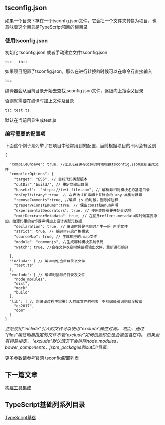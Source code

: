 ## tsconfig.json

如果一个目录下存在一个tsconfig.json文件，它会把一个文件夹转换为项目，也意味着这个目录是TypeScript项目的根目录

### 使用tsconfig.json

初始化 tsconfig.json 或者手动建立文件tsconfig.json
```
tsc --init
```

如果项目配置了tsconfig.json，那么在进行转换的时候可以在命令行直接输入
```
tsc 
```
编译器会从当前目录开始去查找tsconfig.json文件，逐级向上搜索父目录

否则就需要在编译时加上文件及目录
```
tsc test.ts
```
默认在当前目录生成test.js


### 编写需要的配置项

下面这个例子是列举了在项目中经常用到的配置，当前根据项目的不同会有区别

```
{

  "compileOnSave": true, //让IDE在保存文件的时候根据tsconfig.json重新生成文件
  "compilerOptions": {
    "target": "ES5", // 目标代码类型版本
    "outDir":"build/", // 重定向输出目录
    "baseUrl":  "https://test.file.com", // 解析非相对模块名的基准目录
    "noImplicitAny":true, // 在表达式和声明上有隐含的'any'类型时报错
    "removeComments":true, //编译 js 的时候，删除掉注释
    "preserveConstEnums":true, // 保留const和enum声明
    "experimentalDecorators": true, // 使用装饰器要开始此选项
    "emitDecoratorMetadata": true, // 在使用reflect-metadata库时候需要添加，给源码里的装饰器声明加上设计类型元数据
    "declaration": true, // 编译时候是否同时产生一份 声明文件
    "strict": true, // 编译时开启严格模式
    "sourceMap": true, // 生成相应的.map文件
    "module": "commonjs", //生成哪种模块系统代码
    "watch": true, //会在文件改变时候监视输出文件，重新进行编译
    
  },
  "include": [ // 编译时包含的目录及文件
    "test.ts" 
  ],
  "exclude": [ // 编译时排除的目录及文件
    "node_modules", 
    "dist",  
    "mock"
    "build"
  ],
  "lib": [ // 需编译过程中需要引入的库文件的列表，不然编译器识别错误报错
    "es2017",
    "dom"
  ]
}
```

*注意使用"include"引入的文件可以使用"exclude"属性过滤。 然而，通过 "files"属性明确指定的文件不管"exclude"如何设置却总是会被包含在内。 如果没有特殊指定， "exclude"默认情况下会排除node_modules，bower_components，jspm_packages和outDir目录。*

更多参数请参考官网<a href="https://www.tslang.cn/docs/handbook/compiler-options.html"> tsconfig配置列表 </a>



## 下一篇文章
<a href='https://github.com/MarsPen/-notes-summary/blob/master/typescript/buildingTools.md'>构建工具集成</a>

## TypeScript基础列系列目录
<a href='https://github.com/MarsPen/-notes-summary/blob/master/typescript/index.md'>TypeScript基础</a>


















